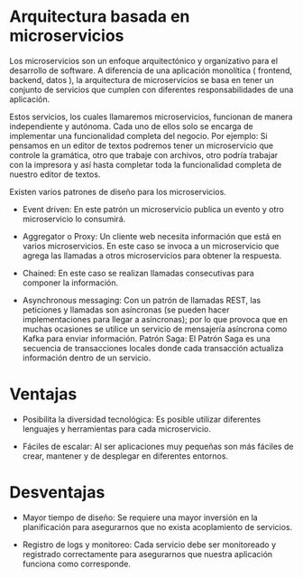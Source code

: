 # Arquitectura basada en microservicios
 
Los microservicios son un enfoque arquitectónico y organizativo para el desarrollo de software. A diferencia de una aplicación monolítica ( frontend, backend, datos ), la arquitectura de microservicios se basa en tener un conjunto de servicios que cumplen con diferentes responsabilidades de una aplicación.
 
Estos servicios, los cuales llamaremos microservicios, funcionan de manera independiente y autónoma. Cada uno de ellos solo se encarga de implementar una funcionalidad completa del negocio. Por ejemplo: Si pensamos en un editor de textos podremos tener un microservicio que controle la gramática, otro que trabaje con archivos, otro podría trabajar con la impresora y así hasta completar toda la funcionalidad completa de nuestro editor de textos.

Existen varios patrones de diseño para los microservicios.

- Event driven: En este patrón un microservicio publica un evento y otro microservicio lo consumirá.

- Aggregator o Proxy: Un cliente web necesita información que está en varios microservicios. En este caso se invoca a un microservicio que agrega las llamadas a otros microservicios para obtener la respuesta.

- Chained: En este caso se realizan llamadas consecutivas para componer la información.

- Asynchronous messaging: Con un patrón de llamadas REST, las peticiones y llamadas son asíncronas (se pueden hacer implementaciones para llegar a asíncronas); por lo que provoca que en muchas ocasiones se utilice un servicio de mensajería asíncrona como Kafka para enviar información.
Patrón Saga: El Patrón Saga es una secuencia de transacciones locales donde cada transacción actualiza información dentro de un servicio.



# Ventajas
- Posibilita la diversidad tecnológica: Es posible utilizar diferentes lenguajes y herramientas para cada microservicio.
 
- Fáciles de escalar: Al ser aplicaciones muy pequeñas son más fáciles de crear, mantener y de desplegar en diferentes entornos.

# Desventajas
- Mayor tiempo de diseño: Se requiere una mayor inversión en la planificación para asegurarnos que no exista acoplamiento de servicios.
 
- Registro de logs y monitoreo: Cada servicio debe ser monitoreado y registrado correctamente para asegurarnos que nuestra aplicación funciona como corresponde.